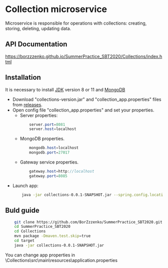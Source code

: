 # Collection microservice
Microservice is responsible for operations with collections: creating, storing, deleting, updating data.

## API Documentation
https://borzzzenko.github.io/SummerPractice_SBT2020/Collections/index.html

## Installation
It is necessary to install [JDK](https://www.oracle.com/java/technologies/javase-jdk11-downloads.html) version 8 or 11 and [MongoDB](https://docs.mongodb.com/manual/administration/install-community/)

* Download "collections-version.jar" and "collection_app.properties" files from [releases](https://github.com/BorZzzenko/SummerPractice_SBT2020/releases).
* Open config file "collection_app.properties" and set your properties.
    * Server properties:
         ```java
             server.port=8081
             server.host=localhost
         ```
    * MongoDB properties.
      ```java
          mongodb.host=localhost
          mongodb.port=27017
      ```
    * Gateway service properties.
      ```java
          gateway.host=http://localhost
          gateway.port=8085
      ```
* Launch app:
   ```bash
       java -jar collections-0.0.1-SNAPSHOT.jar --spring.config.location=./collections_app.properties
   ```

## Buld guide
```bash
    git clone https://github.com/BorZzzenko/SummerPractice_SBT2020.git
    cd SummerPractice_SBT2020
    cd Collections
    mvn package -Dmaven.test.skip=true
    cd target
    java -jar collections-0.0.1-SNAPSHOT.jar
```
You can change app properties in \Collections\src\main\resources\application.properties


